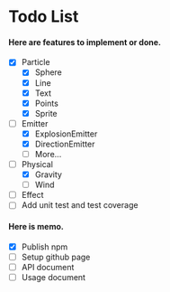 # Todo List

#### Here are features to implement or done.

- [X] Particle
  - [X] Sphere
  - [X] Line
  - [X] Text
  - [X] Points
  - [X] Sprite
- [ ] Emitter
  - [X] ExplosionEmitter
  - [X] DirectionEmitter
  - [ ] More...
- [ ] Physical
  - [X] Gravity
  - [ ] Wind
- [ ] Effect
- [ ] Add unit test and test coverage

#### Here is memo.

- [X] Publish npm
- [ ] Setup github page
- [ ] API document
- [ ] Usage document